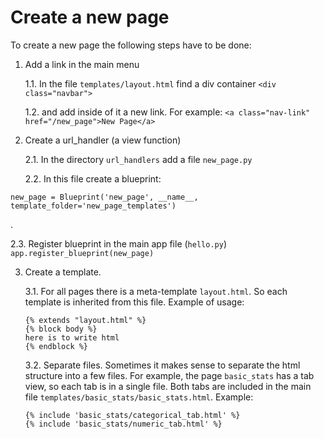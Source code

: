 # Create a new page 
To create a new page the following steps have to be done:

1. Add a link in the main menu
    
    1.1. In the file `templates/layout.html` find a div container `<div class="navbar">` 
    
    1.2. and add inside of it a new link. For example:
`<a class="nav-link" href="/new_page">New Page</a>` 

2. Create a url_handler (a view function)
    
    2.1. In the directory `url_handlers` add a file `new_page.py`
    
    2.2. In this file create a blueprint: 

```
new_page = Blueprint('new_page', __name__, 
template_folder='new_page_templates')
```
.

2.3. Register blueprint in the main app file (`hello.py`)
`app.register_blueprint(new_page)`

3. Create a template. 

    3.1. For all pages there is a meta-template `layout.html`. So each template is inherited from this file. Example of usage:

    ```
    {% extends "layout.html" %}
    {% block body %}
    here is to write html
    {% endblock %}
    ```

    3.2. Separate files. Sometimes it makes sense to separate the html structure into a few files. For example, the page `basic_stats` has a tab view, so each tab is in a single file. Both tabs are included in the main file `templates/basic_stats/basic_stats.html`. Example:

    ```
    {% include 'basic_stats/categorical_tab.html' %}
    {% include 'basic_stats/numeric_tab.html' %}
    ```